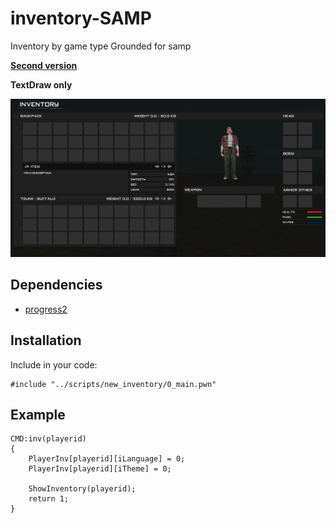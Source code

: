 # inventory-SAMP

Inventory by game type Grounded for samp

[**Second version**](https://github.com/Bren828/inventory-rpg-SAMP)

**TextDraw only**


![Crosshair](https://raw.githubusercontent.com/Bren828/inventory-SAMP/main/preview.png)

## Dependencies
* [progress2](https://github.com/Southclaws/progress2)

## Installation

Include in your code:
```pawn
#include "../scripts/new_inventory/0_main.pwn"
```

## Example
```pawn
CMD:inv(playerid)
{
    PlayerInv[playerid][iLanguage] = 0;
    PlayerInv[playerid][iTheme] = 0;

    ShowInventory(playerid);
    return 1;
}
```
